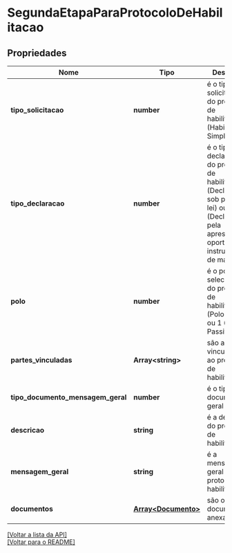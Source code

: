 # SegundaEtapaParaProtocoloDeHabilitacao

## Propriedades
Nome | Tipo | Descrição | Notas
------------ | ------------- | ------------- | -------------
**tipo_solicitacao** | **number** | é o tipo de solicitação do protocolo de habilitação (0 (Habilitação Simples)) | [obrigatório] 
**tipo_declaracao** | **number** | é o tipo de declaração do protocolo de habilitação (0 (Declaração sob pena de lei) ou 1 (Declaração pela apresentação oportuna do instrumento de mandato))  | [obrigatório] 
**polo** | **number** | é o polo selecionado do protocolo de habilitação (0 (Polo Ativo) ou 1 (Polo Passivo))  | [obrigatório] 
**partes_vinculadas** | **Array\<string\>** | são as partes vinculadas ao protocolo de habilitação | [obrigatório] 
**tipo_documento_mensagem_geral** | **number** | é o tipo do documento geral | [obrigatório] 
**descricao** | **string** | é a descrição do protocolo de habilitação | [opcional] 
**mensagem_geral** | **string** | é a mensagem geral do protocolo de habilitação | [opcional] 
**documentos** | [**Array\<Documento\>**](../Documento.md) | são os documentos anexados | [opcional] 

[[Voltar a lista da API]](../../../README.md#Documentação-para-os-Endpoints-da-API)    
[[Voltar para o README]](../../../README.md#Intima.ai---SDK-NodeJS)

